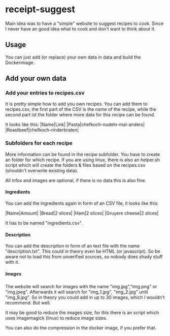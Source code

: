 # receipt-suggest

Main idea was to have a "simple" website to suggest recipes to cook. Since I never have an good idea what to cook and don't want to think about it.

## Usage
You can just add (or replace) your own data in data and build the Dockerimage.


## Add your own data
### Add your entries to recipes.csv
It is pretty simple how to add you own recipes. You can add them to recipes.csv, the first part of the CSV is the name of the recipe, while the second part ist the folder where more data for this recipe can be found.

It looks like this:
|Name|Link|
|Pasta|chefkoch-nudeln-mal-anders|
|Roastbeef|chefkoch-rinderbraten|

### Subfolders for each recipe
More information can be found in the recipe subfolder. You have to create an folder for which recipe. If you are using linux, there is also an helper.sh script which will create the folders & files based on the recipes.csv (shouldn't overwrite existing data).

All infos and images are optional, if there is no data this is also fine.

#### Ingredients
You can add the ingredients again in form of an CSV file, it looks like this:

|Name|Amount|
|Bread|2 slices|
|Ham|2 slices|
|Gruyere cheese|2 slices|

It has to be named "ingredients.csv".

#### Description
You can add the description in form of an text file with the name "description.txt". This could in theory even be HTML (or javascript). So be aware not to load this from unverified sources, so nobody does shady stuff with it.

##### Images
The website will search for images with the name "img.jpg","img.png" or "img.jpeg". Afterwards it will search for "img_1.jpg", "img_2.jpg" until "img_9.jpg". So in theory you could add in up to 30 images, which I wouldn't recommend. But well.

It may be good to reduce the images size, for this there is an script which uses imagemagick (linux) to reduce image sizes.

You can also do the compression in the docker image, if you prefer that.